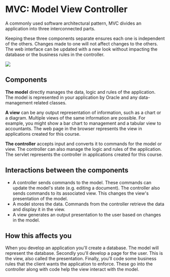 # MVC: Model View Controller

A commonly used software architectural pattern, MVC divides an application into three interconnected parts.

Keeping these three components separate ensures each one is independent of the others. Changes made to one will not affect changes to the others. The web interface can be updated with a new look without impacting the database or the business rules in the controller.

![](https://upload.wikimedia.org/wikipedia/commons/a/a0/MVC-Process.svg)

## Components

**The model** directly manages the data, logic and rules of the application. The model is represented in your application by Oracle and any data-management related classes.

**A view** can be any output representation of information, such as a chart or a diagram. Multiple views of the same information are possible. For example, you might show a bar chart to management and a tabular view to accountants. The web page in the browser represents the view in applications created for this course.

**The controller** accepts input and converts it to commands for the model or view. The controller can also manage the logic and rules of the application. The servlet represents the controller in applications created for this course.

## Interactions between the components

* A controller sends commands to the model. These commands can update the model's state \(e.g. editing a document\). The controller also sends commands to its associated view. This changes the view's presentation of the model.
* A model stores the data. Commands from the controller retrieve the data and display it in the view.
* A view generates an output presentation to the user based on changes in the model.

## How this affects you

When you develop an application you'll create a database. The model will represent the database. Secondly you'll develop a page for the user. This is the view, also called the presentation. Finally, you'll code some business rules that the client wants the application to enforce. These go into the controller along with code help the view interact with the model.

